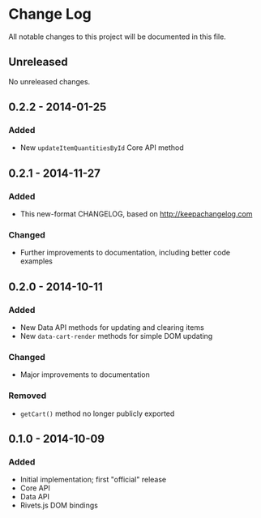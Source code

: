 # Change Log
All notable changes to this project will be documented in this file.

## Unreleased
No unreleased changes.

## 0.2.2 - 2014-01-25
### Added
- New `updateItemQuantitiesById` Core API method

## 0.2.1 - 2014-11-27
### Added
- This new-format CHANGELOG, based on http://keepachangelog.com

### Changed
- Further improvements to documentation, including better code examples

## 0.2.0 - 2014-10-11
### Added
- New Data API methods for updating and clearing items
- New `data-cart-render` methods for simple DOM updating

### Changed
- Major improvements to documentation

### Removed
- `getCart()` method no longer publicly exported

## 0.1.0 - 2014-10-09
### Added
- Initial implementation; first "official" release
- Core API
- Data API
- Rivets.js DOM bindings
